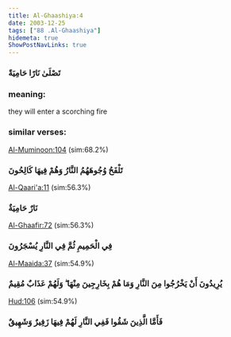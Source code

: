 ```yaml
---
title: Al-Ghaashiya:4
date: 2003-12-25
tags: ["88 .Al-Ghaashiya"]
hidemeta: true 
ShowPostNavLinks: true 
---
```

### تَصْلَىٰ نَارًا حَامِيَةً
### meaning: 
they will enter a scorching fire
### similar verses: 

[Al-Muminoon:104](/23/104) (sim:68.2%)

### تَلْفَحُ وُجُوهَهُمُ النَّارُ وَهُمْ فِيهَا كَالِحُونَ

[Al-Qaari'a:11](/101/11) (sim:56.3%)

### نَارٌ حَامِيَةٌ

[Al-Ghaafir:72](/40/72) (sim:56.3%)

### فِي الْحَمِيمِ ثُمَّ فِي النَّارِ يُسْجَرُونَ

[Al-Maaida:37](/5/37) (sim:54.9%)

### يُرِيدُونَ أَنْ يَخْرُجُوا مِنَ النَّارِ وَمَا هُمْ بِخَارِجِينَ مِنْهَا ۖ وَلَهُمْ عَذَابٌ مُقِيمٌ

[Hud:106](/11/106) (sim:54.9%)

### فَأَمَّا الَّذِينَ شَقُوا فَفِي النَّارِ لَهُمْ فِيهَا زَفِيرٌ وَشَهِيقٌ
